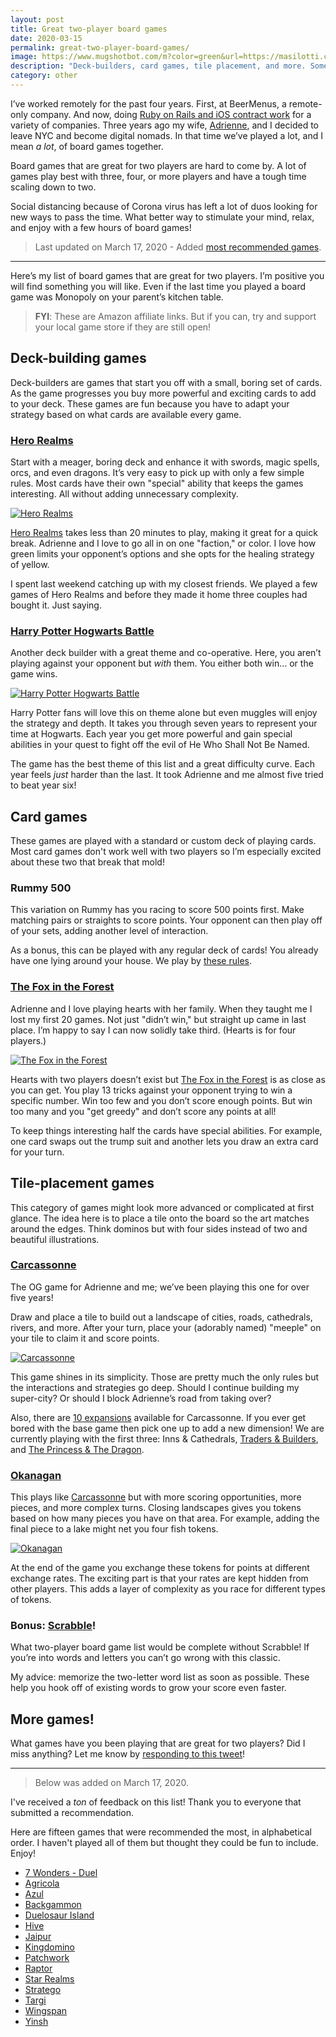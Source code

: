 ```yaml
---
layout: post
title: Great two-player board games
date: 2020-03-15
permalink: great-two-player-board-games/
image: https://www.mugshotbot.com/m?color=green&url=https://masilotti.com/great-two-player-board-games/
description: "Deck-builders, card games, tile placement, and more. Some of my favorite board games to play with only two players."
category: other
---
```


I’ve worked remotely for the past four years. First, at BeerMenus, a remote-only company. And now, doing [Ruby on Rails and iOS contract work](/about/) for a variety of companies. Three years ago my wife, [Adrienne](https://www.twitter.com/adrienneksmith), and I decided to leave NYC and become digital nomads. In that time we’ve played a lot, and I mean *a lot*, of board games together.

Board games that are great for two players are hard to come by. A lot of games play best with three, four, or more players and have a tough time scaling down to two.

Social distancing because of Corona virus has left a lot of duos looking for new ways to pass the time. What better way to stimulate your mind, relax, and enjoy with a few hours of board games!

> Last updated on March 17, 2020 -  Added [most recommended games](#more-games).

---

Here’s my list of board games that are great for two players. I’m positive you will find something you will like. Even if the last time you played a board game was Monopoly on your parent’s kitchen table.

> **FYI**: These are Amazon affiliate links. But if you can, try and support your local game store if they are still open!

## Deck-building games

Deck-builders are games that start you off with a small, boring set of cards. As the game progresses you buy more powerful and exciting cards to add to your deck. These games are fun because you have to adapt your strategy based on what cards are available every game.

### [Hero Realms](https://amzn.to/2TSM6mE)

Start with a meager, boring deck and enhance it with swords, magic spells, orcs, and even dragons. It’s very easy to pick up with only a few simple rules. Most cards have their own "special" ability that keeps the games interesting. All without adding unnecessary complexity.

[![Hero Realms](/images/hero-realms.jpeg)](https://amzn.to/2TSM6mE)

[Hero Realms](https://amzn.to/2TSM6mE) takes less than 20 minutes to play, making it great for a quick break.  Adrienne and I love to go all in on one "faction," or color. I love how green limits your opponent’s options and she opts for the healing strategy of yellow.

I spent last weekend catching up with my closest friends. We played a few games of Hero Realms and before they made it home three couples had bought it. Just saying.

### [Harry Potter Hogwarts Battle](https://amzn.to/2U7E1JJ)

Another deck builder with a great theme and co-operative. Here, you aren’t playing against your opponent but *with* them. You either both win… or the game wins.

[![Harry Potter Hogwarts Battle](/images/harry-potter.jpeg)](https://amzn.to/2U7E1JJ)

Harry Potter fans will love this on theme alone but even muggles will enjoy the strategy and depth. It takes you through seven years to represent your time at Hogwarts. Each year you get more powerful and gain special abilities in your quest to fight off the evil of He Who Shall Not Be Named.

The game has the best theme of this list and a great difficulty curve. Each year feels *just* harder than the last. It took Adrienne and me almost five tried to beat year six!

## Card games

These games are played with a standard or custom deck of playing cards. Most card games don't work well with two players so I’m especially excited about these two that break that mold!

### Rummy 500

This variation on Rummy has you racing to score 500 points first. Make matching pairs or straights to score points. Your opponent can then play off of your sets, adding another level of interaction.

As a bonus, this can be played with any regular deck of cards! You already have one lying around your house. We play by [these rules](https://www.considerable.com/entertainment/card-games/rummy-500/).

### [The Fox in the Forest](https://amzn.to/2TRPVsd)

Adrienne and I love playing hearts with her family. When they taught me I lost my first 20 games. Not just "didn’t win," but straight up came in last place. I’m happy to say I can now solidly take third. (Hearts is for four players.)

[![The Fox in the Forest](/images/the-fox-in-the-forest.jpeg)](https://amzn.to/2TRPVsd)

Hearts with two players doesn’t exist but [The Fox in the Forest](https://amzn.to/2TRPVsd) is as close as you can get. You play 13 tricks against your opponent trying to win a specific number. Win too few and you don’t score enough points. But win too many and you "get greedy" and don’t score any points at all!

To keep things interesting half the cards have special abilities. For example, one card swaps out the trump suit and another lets you draw an extra card for your turn.

## Tile-placement games

This category of games might look more advanced or complicated at first glance. The idea here is to place a tile onto the board so the art matches around the edges. Think dominos but with four sides instead of two and beautiful illustrations.

### [Carcassonne](https://amzn.to/33i8skw)

The OG game for Adrienne and me; we’ve been playing this one for over five years!

Draw and place a tile to build out a landscape of cities, roads, cathedrals, rivers, and more. After your turn, place your (adorably named) "meeple" on your tile to claim it and score points.

[![Carcassonne](/images/carcassonne.jpeg?v2)](https://amzn.to/33i8skw)

This game shines in its simplicity. Those are pretty much the only rules but the interactions and strategies go deep. Should I continue building my super-city? Or should I block Adrienne’s road from taking over?

Also, there are [10 expansions](https://amzn.to/3d6XqTR) available for Carcassonne. If you ever get bored with the base game then pick one up to add a new dimension! We are currently playing with the first three: Inns & Cathedrals, [Traders & Builders](https://amzn.to/3aWT4MV), and [The Princess & The Dragon](https://amzn.to/2IKUSwC).

### [Okanagan](https://amzn.to/2TQaDsr)

This plays like [Carcassonne](https://amzn.to/33i8skw) but with more scoring opportunities, more pieces, and more complex turns. Closing landscapes gives you tokens based on how many pieces you have on that area. For example, adding the final piece to a lake might net you four fish tokens.

[![Okanagan](/images/okanagan.jpg)](https://amzn.to/2TQaDsr)

At the end of the game you exchange these tokens for points at different exchange rates. The exciting part is that your rates are kept hidden from other players. This adds a layer of complexity as you race for different types of tokens.

### Bonus: [Scrabble](https://amzn.to/39OLrrM)!

What two-player board game list would be complete without Scrabble! If you’re into words and letters you can’t go wrong with this classic.

My advice: memorize the two-letter word list as soon as possible. These help you hook off of existing words to grow your score even faster.

## More games!

What games have you been playing that are great for two players? Did I miss anything? Let me know by [responding to this tweet](https://twitter.com/joemasilotti/status/1239316903895728129)!

---

> Below was added on March 17, 2020.

I've received a _ton_ of feedback on this list! Thank you to everyone that submitted a recommendation.

Here are fifteen games that were recommended the most, in alphabetical order. I haven't played all of them but thought they could be fun to include. Enjoy!

* [7 Wonders - Duel](https://amzn.to/2TXNeVV)
* [Agricola](https://amzn.to/2U018GY)
* [Azul](https://amzn.to/2UgrKTi)
* [Backgammon](https://amzn.to/3d78f8j)
* [Duelosaur Island](https://amzn.to/3b4hGTZ)
* [Hive](https://amzn.to/3ddPfoP)
* [Jaipur](https://amzn.to/2WjsKbT)
* [Kingdomino](https://amzn.to/2TXBXov)
* [Patchwork](https://amzn.to/2Wl18D5)
* [Raptor](https://amzn.to/33veU7Y)
* [Star Realms](https://amzn.to/38UYAOV)
* [Stratego](https://amzn.to/3b5KnzU)
* [Targi](https://amzn.to/2ITJO0j)
* [Wingspan](https://amzn.to/2UgyXCB)
* [Yinsh](https://amzn.to/39ZALGX0)
